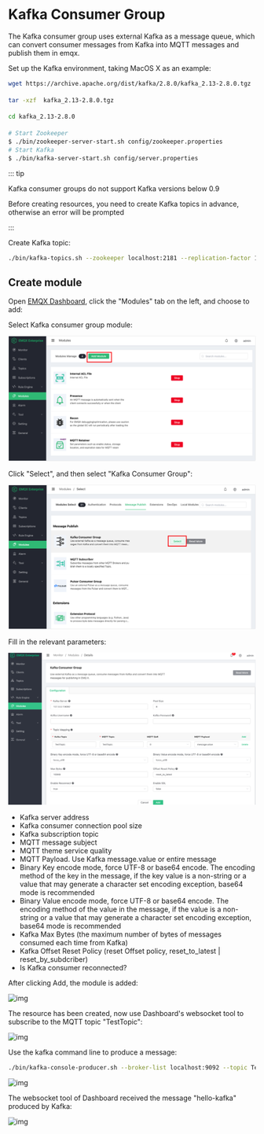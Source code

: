 # Kafka Consumer Group

The Kafka consumer group uses external Kafka as a message queue, which can convert consumer messages from Kafka into MQTT messages and publish them in emqx.

Set up the Kafka environment, taking MacOS X as an example:

```bash
wget https://archive.apache.org/dist/kafka/2.8.0/kafka_2.13-2.8.0.tgz

tar -xzf  kafka_2.13-2.8.0.tgz

cd kafka_2.13-2.8.0

# Start Zookeeper
$ ./bin/zookeeper-server-start.sh config/zookeeper.properties
# Start Kafka
$ ./bin/kafka-server-start.sh config/server.properties
```

::: tip

Kafka consumer groups do not support Kafka versions below 0.9

Before creating resources, you need to create Kafka topics in advance, otherwise an error will be prompted

:::

Create Kafka topic:

```bash
./bin/kafka-topics.sh --zookeeper localhost:2181 --replication-factor 1 --partitions 1 --topic testTopic --create
```

## Create module

Open [EMQX Dashboard](http://127.0.0.1:18083/#/modules), click the "Modules" tab on the left, and choose to add:

Select Kafka consumer group module:

![img](./assets/modules.png)

Click "Select", and then select "Kafka Consumer Group":

![img](./assets/kafka_consumer2.png)

Fill in the relevant parameters:

![img](./assets/kafka_consumer3.png)

- Kafka server address
- Kafka consumer connection pool size
- Kafka subscription topic
- MQTT message subject
- MQTT theme service quality
- MQTT Payload. Use Kafka message.value or entire message
- Binary Key encode mode, force UTF-8 or base64 encode. The encoding method of the key in the message, if the key value is a non-string or a value that may generate a character set encoding exception, base64 mode is recommended
- Binary Value encode mode, force UTF-8 or base64 encode. The encoding method of the value in the message, if the value is a non-string or a value that may generate a character set encoding exception, base64 mode is recommended
- Kafka Max Bytes (the maximum number of bytes of messages consumed each time from Kafka)
- Kafka Offset Reset Policy (reset Offset policy, reset_to_latest | reset_by_subdcriber)
- Is Kafka consumer reconnected?

After clicking Add, the module is added:

![img](./assets/kafka_consumer4.png)

The resource has been created, now use Dashboard's websocket tool to subscribe to the MQTT topic "TestTopic":

![img](./assets/kafka_consumer5.png)

Use the kafka command line to produce a message:

```bash
./bin/kafka-console-producer.sh --broker-list localhost:9092 --topic TestTopic
```

![img](./assets/kafka_consumer6.png)

The websocket tool of Dashboard received the message "hello-kafka" produced by Kafka:

![img](./assets/kafka_consumer7.png)
